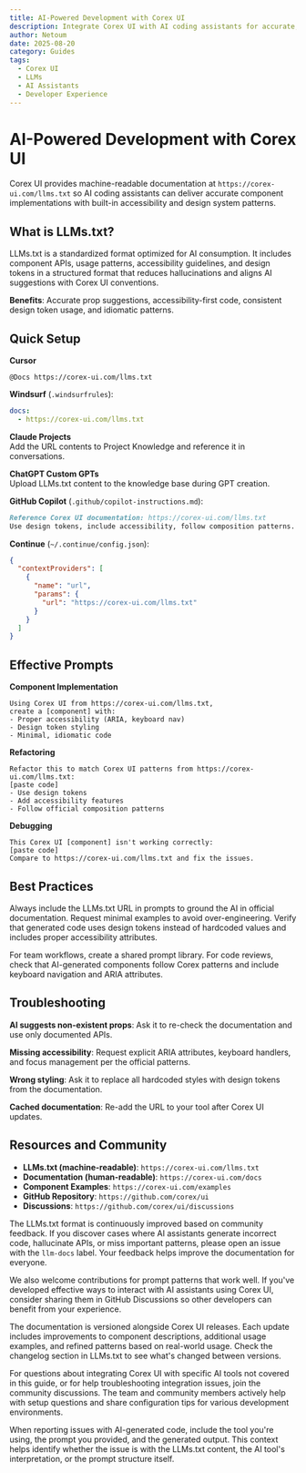 ```yaml
---
title: AI-Powered Development with Corex UI
description: Integrate Corex UI with AI coding assistants for accurate, accessible component suggestions
author: Netoum
date: 2025-08-20
category: Guides
tags:
  - Corex UI
  - LLMs
  - AI Assistants
  - Developer Experience
---
```


# AI-Powered Development with Corex UI

Corex UI provides machine-readable documentation at `https://corex-ui.com/llms.txt` so AI coding assistants can deliver accurate component implementations with built-in accessibility and design system patterns.

## What is LLMs.txt?

LLMs.txt is a standardized format optimized for AI consumption. It includes component APIs, usage patterns, accessibility guidelines, and design tokens in a structured format that reduces hallucinations and aligns AI suggestions with Corex UI conventions.

**Benefits**: Accurate prop suggestions, accessibility-first code, consistent design token usage, and idiomatic patterns.

## Quick Setup

**Cursor**

```
@Docs https://corex-ui.com/llms.txt
```

**Windsurf** (`.windsurfrules`):

```yaml
docs:
  - https://corex-ui.com/llms.txt
```

**Claude Projects**  
Add the URL contents to Project Knowledge and reference it in conversations.

**ChatGPT Custom GPTs**  
Upload LLMs.txt content to the knowledge base during GPT creation.

**GitHub Copilot** (`.github/copilot-instructions.md`):

```markdown
Reference Corex UI documentation: https://corex-ui.com/llms.txt
Use design tokens, include accessibility, follow composition patterns.
```

**Continue** (`~/.continue/config.json`):

```json
{
  "contextProviders": [
    {
      "name": "url",
      "params": {
        "url": "https://corex-ui.com/llms.txt"
      }
    }
  ]
}
```

## Effective Prompts

**Component Implementation**

```
Using Corex UI from https://corex-ui.com/llms.txt,
create a [component] with:
- Proper accessibility (ARIA, keyboard nav)
- Design token styling
- Minimal, idiomatic code
```

**Refactoring**

```
Refactor this to match Corex UI patterns from https://corex-ui.com/llms.txt:
[paste code]
- Use design tokens
- Add accessibility features
- Follow official composition patterns
```

**Debugging**

```
This Corex UI [component] isn't working correctly:
[paste code]
Compare to https://corex-ui.com/llms.txt and fix the issues.
```

## Best Practices

Always include the LLMs.txt URL in prompts to ground the AI in official documentation. Request minimal examples to avoid over-engineering. Verify that generated code uses design tokens instead of hardcoded values and includes proper accessibility attributes.

For team workflows, create a shared prompt library. For code reviews, check that AI-generated components follow Corex patterns and include keyboard navigation and ARIA attributes.

## Troubleshooting

**AI suggests non-existent props**: Ask it to re-check the documentation and use only documented APIs.

**Missing accessibility**: Request explicit ARIA attributes, keyboard handlers, and focus management per the official patterns.

**Wrong styling**: Ask it to replace all hardcoded styles with design tokens from the documentation.

**Cached documentation**: Re-add the URL to your tool after Corex UI updates.

## Resources and Community

- **LLMs.txt (machine-readable)**: `https://corex-ui.com/llms.txt`
- **Documentation (human-readable)**: `https://corex-ui.com/docs`
- **Component Examples**: `https://corex-ui.com/examples`
- **GitHub Repository**: `https://github.com/corex/ui`
- **Discussions**: `https://github.com/corex/ui/discussions`

The LLMs.txt format is continuously improved based on community feedback. If you discover cases where AI assistants generate incorrect code, hallucinate APIs, or miss important patterns, please open an issue with the `llm-docs` label. Your feedback helps improve the documentation for everyone.

We also welcome contributions for prompt patterns that work well. If you've developed effective ways to interact with AI assistants using Corex UI, consider sharing them in GitHub Discussions so other developers can benefit from your experience.

The documentation is versioned alongside Corex UI releases. Each update includes improvements to component descriptions, additional usage examples, and refined patterns based on real-world usage. Check the changelog section in LLMs.txt to see what's changed between versions.

For questions about integrating Corex UI with specific AI tools not covered in this guide, or for help troubleshooting integration issues, join the community discussions. The team and community members actively help with setup questions and share configuration tips for various development environments.

When reporting issues with AI-generated code, include the tool you're using, the prompt you provided, and the generated output. This context helps identify whether the issue is with the LLMs.txt content, the AI tool's interpretation, or the prompt structure itself.
